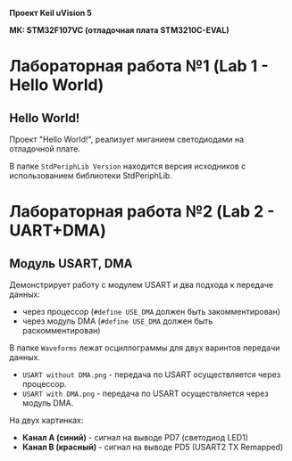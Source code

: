 **Проект Keil uVision 5**

**МК: STM32F107VC (отладочная плата STM3210C-EVAL)**

# Лабораторная работа №1 (Lab 1 - Hello World)
## Hello World!

Проект "Hello World!", реализует миганием светодиодами на отладочной плате.

В папке `StdPeriphLib Version` находится версия исходников с использованием библиотеки StdPeriphLib.

# Лабораторная работа №2 (Lab 2 - UART+DMA)
## Модуль USART, DMA

Демонстрирует работу с модулем USART и два подхода к передаче данных:
- через процессор (`#define USE_DMA` должен быть закомментирован)
- через модуль DMA (`#define USE_DMA` должен быть раскомментирован)

В папке `Waveforms` лежат осциллограммы для двух варинтов передачи данных.
- `USART without DMA.png` - передача по USART осуществляется через процессор.
- `USART with DMA.png` - передача по USART осуществляется через модуль DMA.

На двух картинках:
- **Канал А (синий)** - сигнал на выводе PD7 (светодиод LED1)
- **Канал B (красный)** - сигнал на выводе PD5 (USART2 TX Remapped)
